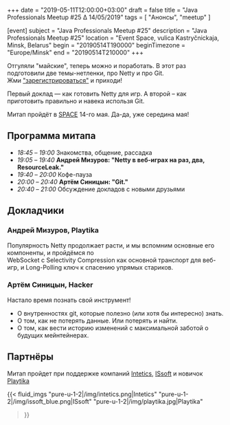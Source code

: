 +++
date = "2019-05-11T12:00:00+03:00"
draft = false
title = "Java Professionals Meetup #25 ∆ 14/05/2019"
tags = [
    "Анонсы", "meetup"
]

[event]
subject = "Java Professionals Meetup #25"
description = "Java Professionals Meetup #25"
location = "Event Space, vulica Kastryčnickaja, Minsk, Belarus"
begin = "20190514T190000"
beginTimezone = "Europe/Minsk"
end = "20190514T210000"
+++

Отгуляли "майские", теперь можно и поработать. В этот раз подготовили две темы-нетленки, про Netty и про Git.  
Жми ["зарегистрироваться"](http://bit.ly/jprof_reg_25) и приходи!

<!--more-->

Первый доклад — как готовить Netty для игр. А второй – как приготовить правильно и навека использя Git.

Митап пройдёт в [SPACE](http://eventspace.by) 14-го мая. Да-да, уже середина мая! 

## Программа митапа
* _18:45_ – _19:00_ Знакомства, общение, рассадка
* _19:05_ – _19:40_ **Андрей Мизуров: "Netty в веб-играх на раз, два, ResourceLeak."**
* _19:40_ – _20:00_ Кофе-пауза
* _20:00_ – _20:40_ **Артём Синицын: "Git."**
* _20:40_ – _21:00_ Обсуждение докладов с новыми друзьями

## Докладчики

### Андрей Мизуров, Playtika

Популярность Netty продолжает расти, и мы вспомним основные его компоненты, и пройдёмся по  
WebSocket c Selectivity Compression как основной транспорт для веб-игр, 
и Long-Polling ключ к спасению упрямых стариков.

### Артём Синицын, Hacker

Настало время познать свой инструмент!

* О внутренностях git, которые полезно (или хотя бы интересно) знать.
* О том, как не потерять данные. Или потерять и найти.
* О том, как вести историю изменений с максимальной заботой о будущих мейнтейнерах.

## Партнёры

Митап пройдет при поддержке компаний [Intetics](http://intetics.com), [ISsoft](http://www.issoft.by) и новичок  [Playtika](https://www.playtika.com/)

{{< fluid_imgs
  "pure-u-1-2|/img/intetics.png|Intetics"
  "pure-u-1-2|/img/issoft_blue.png|ISsoft"
  "pure-u-1-2|/img/playtika.jpg|Playtika"
>}}
